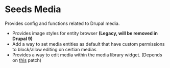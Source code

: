 # Seeds Media
Provides config and functions related to Drupal media.

- Provides image styles for entity browser **(Legacy, will be removed in Drupal 9)**
- Add a way to set media entities as default that have custom permissions to block/allow editing on certian medias
- Provides a way to edit media within the media library widget. (Depends on [this](https://www.drupal.org/files/issues/2019-10-18/2985168-21.patch) patch)
